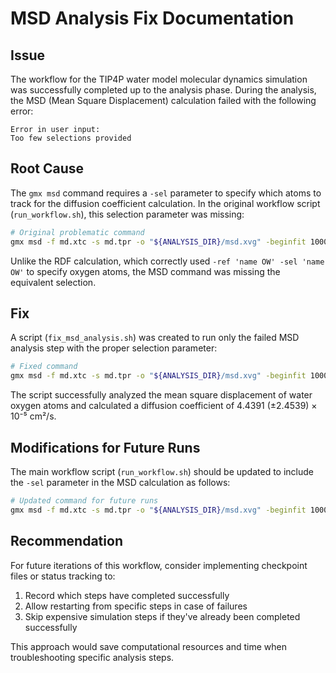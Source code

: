 # MSD Analysis Fix Documentation

## Issue

The workflow for the TIP4P water model molecular dynamics simulation was successfully completed up to the analysis phase. During the analysis, the MSD (Mean Square Displacement) calculation failed with the following error:

```
Error in user input:
Too few selections provided
```

## Root Cause

The `gmx msd` command requires a `-sel` parameter to specify which atoms to track for the diffusion coefficient calculation. In the original workflow script (`run_workflow.sh`), this selection parameter was missing:

```bash
# Original problematic command
gmx msd -f md.xtc -s md.tpr -o "${ANALYSIS_DIR}/msd.xvg" -beginfit 1000 -endfit 2000
```

Unlike the RDF calculation, which correctly used `-ref 'name OW' -sel 'name OW'` to specify oxygen atoms, the MSD command was missing the equivalent selection.

## Fix

A script (`fix_msd_analysis.sh`) was created to run only the failed MSD analysis step with the proper selection parameter:

```bash
# Fixed command
gmx msd -f md.xtc -s md.tpr -o "${ANALYSIS_DIR}/msd.xvg" -beginfit 1000 -endfit 2000 -sel "name OW"
```

The script successfully analyzed the mean square displacement of water oxygen atoms and calculated a diffusion coefficient of 4.4391 (±2.4539) × 10⁻⁵ cm²/s.

## Modifications for Future Runs

The main workflow script (`run_workflow.sh`) should be updated to include the `-sel` parameter in the MSD calculation as follows:

```bash
# Updated command for future runs
gmx msd -f md.xtc -s md.tpr -o "${ANALYSIS_DIR}/msd.xvg" -beginfit 1000 -endfit 2000 -sel "name OW"
```

## Recommendation

For future iterations of this workflow, consider implementing checkpoint files or status tracking to:

1. Record which steps have completed successfully
2. Allow restarting from specific steps in case of failures
3. Skip expensive simulation steps if they've already been completed successfully

This approach would save computational resources and time when troubleshooting specific analysis steps. 